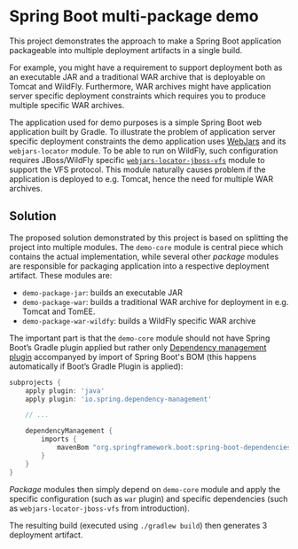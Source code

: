 # Spring Boot multi-package demo

This project demonstrates the approach to make a Spring Boot application packageable into multiple deployment artifacts in a single build.

For example, you might have a requirement to support deployment both as an executable JAR and a traditional WAR archive that is deployable on Tomcat and WildFly. Furthermore, WAR archives might have application server specific deployment constraints which requires you to produce multiple specific WAR archives.

The application used for demo purposes is a simple Spring Boot web application built by Gradle. To illustrate the problem of application server specific deployment constraints the demo application uses [WebJars](https://www.webjars.org/) and its `webjars-locator` module. To be able to run on WildFly, such configuration requires JBoss/WildFly specific [`webjars-locator-jboss-vfs`](https://github.com/webjars/webjars-locator-jboss-vfs) module to support the VFS protocol. This module naturally causes problem if the application is deployed to e.g. Tomcat, hence the need for multiple WAR archives.

## Solution

The proposed solution demonstrated by this project is based on splitting the project into multiple modules. The `demo-core` module is central piece which contains the actual implementation, while several other _package_ modules are responsible for packaging application into a respective deployment artifact. These modules are:

 - `demo-package-jar`: builds an executable JAR
 - `demo-package-war`: builds a traditional WAR archive for deployment in e.g. Tomcat and TomEE.
 - `demo-package-war-wildfy`: builds a WildFly specific WAR archive

The important part is that the `demo-core` module should not have Spring Boot’s Gradle plugin applied but rather only [Dependency management plugin](https://github.com/spring-gradle-plugins/dependency-management-plugin) accompanyed by import of Spring Boot's BOM (this happens automatically if Boot’s Gradle Plugin is applied):

```gradle
subprojects {
	apply plugin: 'java'
	apply plugin: 'io.spring.dependency-management'

	// ...

	dependencyManagement {
		imports {
			mavenBom "org.springframework.boot:spring-boot-dependencies:$springBootVersion"
		}
	}
}
```

_Package_ modules then simply depend on `demo-core` module and apply the specific configuration (such as `war` plugin) and specific dependencies (such as `webjars-locator-jboss-vfs` from introduction).

The resulting build (executed using `./gradlew build`) then generates 3 deployment artifact.
